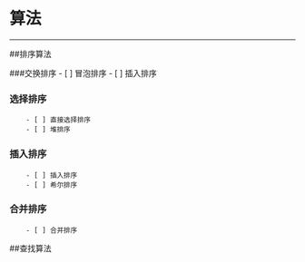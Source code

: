 # 算法
------
##排序算法

###交换排序
        - [ ] 冒泡排序
        - [ ] 插入排序
### 选择排序
        - [ ] 直接选择排序
        - [ ] 堆排序
### 插入排序
        - [ ] 插入排序
        - [ ] 希尔排序
### 合并排序
        - [ ] 合并排序

##查找算法
